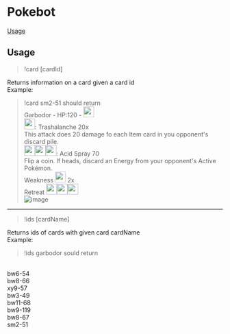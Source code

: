 # Pokebot
[Usage](#Usage)
## <a name= usage></a> Usage
>!card [cardId]

Returns information on a card given a card id <br>
Example: <br>
>!card sm2-51 should return <br>
Garbodor - HP:120 - <image src = "https://i.imgur.com/07m9xN3.png" width="25" height="25"/> <br>
><image src = "https://i.imgur.com/07m9xN3.png" width="25" height="25"/>: Trashalanche 20x <br>
>This attack does 20 damage fo each Item card in you opponent's discard pile. <br>
><image src = "https://i.imgur.com/07m9xN3.png" width="25" height="25"/><image src = "https://i.imgur.com/bJIVLVE.png" width="25" height="25"/><image src = "https://i.imgur.com/bJIVLVE.png" width="25" height="25"/>: Acid Spray 70 <br>
>Flip a coin. If heads, discard an Energy from your opponent's Active Pokémon.<br>
> Weakness <image src = "https://i.imgur.com/07m9xN3.png" width="25" height="25"/> 2x <br>
Retreat <image src = "https://i.imgur.com/bJIVLVE.png" width="25" height="25"/><image src = "https://i.imgur.com/bJIVLVE.png" width="25" height="25"/><image src = "https://i.imgur.com/bJIVLVE.png" width="25" height="25"/><br>
>![image](https://i.imgur.com/ITLYzhC.png)
<hr>

> !ids [cardName]

Returns ids of cards with given card cardName <br>
Example: <br>
>!ids garbodor sould return <br>
<br>
bw6-54 <br>
bw8-66 <br>
xy9-57 <br>
bw3-49 <br>
bw11-68 <br>
bw9-119 <br>
bw8-67 <br>
sm2-51
